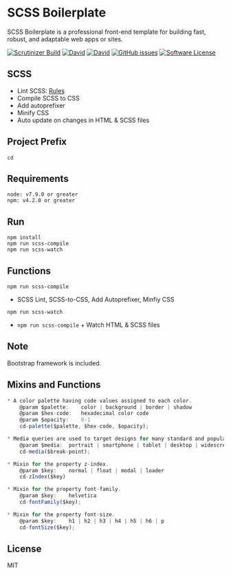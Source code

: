 # SCSS Boilerplate
SCSS Boilerplate is a professional front-end template for building fast, robust, and adaptable web apps or sites.

[![Scrutinizer Build](https://img.shields.io/scrutinizer/build/g/filp/whoops.svg)](https://github.com/imransilvake/SCSS-Boilerplate/)
[![David](https://img.shields.io/david/expressjs/express.svg)](https://github.com/imransilvake/SCSS-Boilerplate)
[![David](https://img.shields.io/david/dev/expressjs/express.svg)](https://github.com/imransilvake/SCSS-Boilerplate)
[![GitHub issues](https://img.shields.io/github/issues/imransilvake/SCSS-Boilerplate.svg)](https://github.com/imransilvake/SCSS-Boilerplate/issues)
[![Software License](https://img.shields.io/badge/license-MIT-blue.svg)](LICENSE)

## SCSS
  - Lint SCSS: [Rules](https://stylelint.io/user-guide/rules/)
  - Compile SCSS to CSS
  - Add autoprefixer
  - Minify CSS
  - Auto update on changes in HTML & SCSS files

## Project Prefix
`cd`

## Requirements
```
node: v7.9.0 or greater
npm: v4.2.0 or greater
```

## Run
```
npm install
npm run scss-compile
npm run scss-watch
```

## Functions

`npm run scss-compile`
  - SCSS Lint, SCSS-to-CSS, Add Autoprefixer, Minfiy CSS

`npm run scss-watch`
  - `npm run scss-compile` + Watch HTML & SCSS files

## Note
Bootstrap framework is included.

## Mixins and Functions
```javascript
* A color palette having code values assigned to each color.
    @param $palette:	color | background | border | shadow
    @param $hex-code:	hexadecimal color code
    @param $opacity:	0-1
    cd-palette($palette, $hex-code, $opacity);

* Media queries are used to target designs for many standard and popular devices.
    @param $media:	portrait | smartphone | tablet | desktop | widescreen
    cd-media($break-point);

* Mixin for the property z-index.
    @param $key:	normal | float | modal | loader
    cd-zIndex($key)

* Mixin for the property font-family.
    @param $key:	helvetica
    cd-fontFamily($key);

* Mixin for the property font-size.
    @param $key:	h1 | h2 | h3 | h4 | h5 | h6 | p
    cd-fontSize($key);
```

## License
MIT
